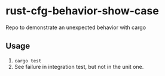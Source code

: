 # rust-cfg-behavior-show-case
Repo to demonstrate an unexpected behavior with cargo

## Usage

1. `cargo test`
1. See failure in integration test, but not in the unit one.
